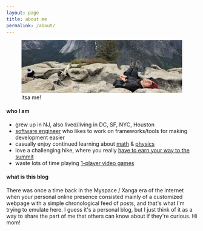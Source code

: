 ```yaml
---
layout: page
title: about me
permalink: /about/
---
```


<figure>
    <img src="/assets/images/about_me.jpg">
    <figcaption>itsa me!</figcaption>
</figure>

#### who I am

* grew up in NJ, also lived/living in DC, SF, NYC, Houston
* [software engineer](https://www.linkedin.com/in/{{site.linkedin_username}}) who likes to work on frameworks/tools for making development easier
* casually enjoy continued learning about [math](https://www.youtube.com/c/3blue1brown) & [physics](https://www.youtube.com/c/pbsspacetime)
* love a challenging hike, where you really [have to earn your way to the summit](/assets/images/new_zealand.jpg)
* waste lots of time playing [1-player video games](https://steamcommunity.com/id/sirchill/games/?tab=all)

#### what is this blog

There was once a time back in the Myspace / Xanga era of the internet when your personal online presence consisted mainly of a customized webpage with a simple chronological feed of posts, and that's what I'm trying to emulate here. I guess it's a personal blog, but I just think of it as a way to share the part of me that others can know about if they're curious. Hi mom!
